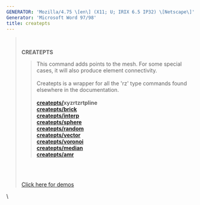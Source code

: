 ```yaml
---
GENERATOR: 'Mozilla/4.75 \[en\] (X11; U; IRIX 6.5 IP32) \[Netscape\]'
Generator: 'Microsoft Word 97/98'
title: createpts
---
```


>  
>
> **CREATEPTS**
>
> > This command adds points to the mesh. For some special cases, it
> > will also produce element connectivity.\
> > \
> > Createpts is a wrapper for all the 'rz' type commands found
> > elsewhere in the documentation.\
> > \
> > **[createpts/](createpts/CRTPTSRZ.html)xyzrtzrtpline**\
> > **[createpts/brick](createpts/CRTPTBRICK.html)**\
> > **[createpts/interp](createpts/createpts_interp.html)**\
> > **[createpts/sphere](createpts/cresphere.html)**\
> > **[createpts/random](createpts/CRTPTRZRAN.html)**\
> > **[createpts/vector](createpts/CRTPTRZV_LG.html)**\
> > **[createpts/voronoi](createpts/createpts_voronoi.html)**\
> > **[createpts/median](createpts/createpts_median.html)**\
> > **[createpts/amr](createpts/CREATEPTSAMR.html)**
>
> \
>  
>
> [Click here for
> demos](../demos/createpts/test/html/main_createpts.html)

\
